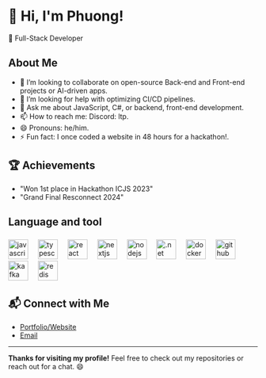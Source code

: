 
# 👋 Hi, I'm Phuong!
🚀 Full-Stack Developer

## About Me
- 👯 I’m looking to collaborate on open-source Back-end and Front-end projects or AI-driven apps.
- 🤔 I’m looking for help with optimizing CI/CD pipelines.
- 💬 Ask me about JavaScript, C#, or backend, front-end development.
- 📫 How to reach me: Discord: ltp.
- 😄 Pronouns: he/him.
- ⚡ Fun fact: I once coded a website in 48 hours for a hackathon!.

## 🏆 Achievements
- "Won 1st place in Hackathon ICJS 2023"
- "Grand Final Resconnect 2024"
###

<h2 align="left">Language and tool</h2>

###

<div align="left">
  <img src="https://cdn.jsdelivr.net/gh/devicons/devicon/icons/javascript/javascript-original.svg" height="40" alt="javascript logo">
  <img width="12">
  <img src="https://cdn.jsdelivr.net/gh/devicons/devicon/icons/typescript/typescript-original.svg" height="40" alt="typescript logo">
  <img width="12">
  <img src="https://cdn.jsdelivr.net/gh/devicons/devicon/icons/react/react-original.svg" height="40" alt="react logo">
  <img width="12">
  <img src="https://cdn.jsdelivr.net/gh/devicons/devicon/icons/nextjs/nextjs-original.svg" height="40" alt="nextjs logo">
  <img width="12">
  <img src="https://cdn.jsdelivr.net/gh/devicons/devicon/icons/nodejs/nodejs-original.svg" height="40" alt="nodejs logo">
  <img width="12">
  <img src="https://cdn.jsdelivr.net/gh/devicons/devicon/icons/dotnetcore/dotnetcore-original.svg" height="40" alt=".net logo">
  <img width="12">
  <img src="https://cdn.jsdelivr.net/gh/devicons/devicon/icons/docker/docker-original.svg" height="40" alt="docker logo">
  <img width="12">
  <img src="https://cdn.jsdelivr.net/gh/devicons/devicon/icons/github/github-original.svg" height="40" alt="github logo">
  <img width="12">
  <img src="https://cdn.jsdelivr.net/gh/devicons/devicon/icons/apachekafka/apachekafka-original.svg" height="40" alt="kafka logo">
  <img width="12">
  <img src="https://cdn.jsdelivr.net/gh/devicons/devicon/icons/redis/redis-original.svg" height="40" alt="redis logo">
</div>

###
## 📬 Connect with Me
- [Portfolio/Website](https://your-website.com)
- [Email](mailto:lephuong14052004@gmail.com)

---

**Thanks for visiting my profile!** Feel free to check out my repositories or reach out for a chat. 😄
